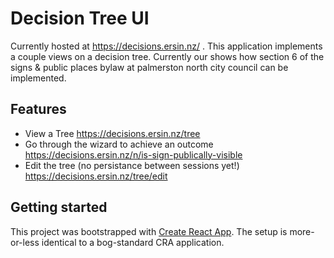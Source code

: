 # Decision Tree UI
Currently hosted at https://decisions.ersin.nz/ .  This application implements a couple views on a decision tree. Currently our shows how section 6 of the signs & public places bylaw at palmerston north city council can be implemented.

## Features
- View a Tree https://decisions.ersin.nz/tree 
- Go through the wizard to achieve an outcome https://decisions.ersin.nz/n/is-sign-publically-visible
- Edit the tree (no persistance between sessions yet!) https://decisions.ersin.nz/tree/edit

## Getting started
This project was bootstrapped with [Create React App](https://github.com/facebookincubator/create-react-app). The setup is more-or-less identical to a bog-standard CRA application.


